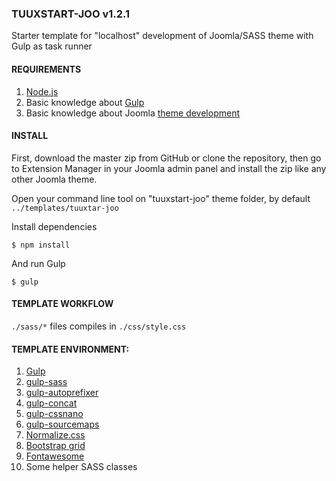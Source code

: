 ### TUUXSTART-JOO v1.2.1 ###

Starter template for "localhost" development of Joomla/SASS theme with Gulp as task runner

#### REQUIREMENTS ####

1. [Node.js](https://nodejs.org/en/download/)
2. Basic knowledge about [Gulp](http://gulpjs.com/)
2. Basic knowledge about Joomla [theme development](https://docs.joomla.org/Creating_a_basic_Joomla!_template)

#### INSTALL ####

First, download the master zip from GitHub or clone the repository, then go to Extension Manager in your Joomla admin panel and install the zip like any other Joomla theme.

Open your command line tool on "tuuxstart-joo" theme folder, by default `../templates/tuuxtar-joo`

Install dependencies
````
$ npm install
````
And run Gulp
````
$ gulp
````

#### TEMPLATE WORKFLOW ####

`./sass/*` files compiles in `./css/style.css`

#### TEMPLATE ENVIRONMENT: ####

1. [Gulp](http://gulpjs.com/)
2. [gulp-sass](https://www.npmjs.com/package/gulp-sass)
3. [gulp-autoprefixer](https://www.npmjs.com/package/gulp-autoprefixer)
4. [gulp-concat](https://www.npmjs.com/package/gulp-concat)
5. [gulp-cssnano](https://www.npmjs.com/package/gulp-cssnano)
6. [gulp-sourcemaps](https://www.npmjs.com/package/gulp-sourcemaps)
7. [Normalize.css](https://necolas.github.io/normalize.css/Normalize.css)
8. [Bootstrap grid](http://getbootstrap.com/css/#grid)
9. [Fontawesome](http://fontawesome.io/)
10. Some helper SASS classes
